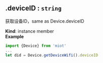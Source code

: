 <a name="module_miot/Device--module.exports.IDeviceWifi+deviceID"></a>

## .deviceID : <code>string</code>
获取设备ID，same as Device.deviceID

**Kind**: instance member  
**Example**  
```js
import {Device} from 'miot'
...
let did = Device.getDeviceWifi().deviceID
```
